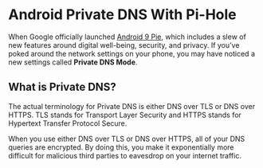 # Android Private DNS With Pi-Hole

When Google officially launched [Android 9 Pie](https://www.android.com/versions/pie-9-0/), which includes a slew of new features around digital well-being, security, and privacy. 
If you’ve poked around the network settings on your phone, you may have noticed a new settings called **Private DNS Mode**.

## What is Private DNS?

The actual terminology for Private DNS is either DNS over TLS or DNS over HTTPS. TLS stands for Transport Layer Security and HTTPS stands for Hypertext Transfer Protocol Secure. 

When you use either DNS over TLS or DNS over HTTPS, all of your DNS queries are encrypted. By doing this, you make it exponentially more difficult for malicious third parties to eavesdrop on your internet traffic. 
